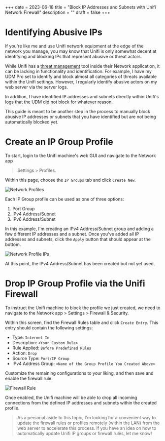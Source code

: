 +++
date = 2023-06-18
title = "Block IP Addresses and Subnets with Unifi Network Firewall"
description = ""
draft = false
+++

# Identifying Abusive IPs

If you're like me and use Unifi network equipment at the edge of the network you
manage, you may know that Unifi is only somewhat decent at identifying and
blocking IPs that represent abusive or threat actors.

While Unifi has a [threat
management](https://help.ui.com/hc/en-us/articles/360006893234-UniFi-Gateway-Threat-Management)
tool inside their Network application, it can be lacking in functionality and
identification. For example, I have my UDM Pro set to identify and block almost
all categories of threats available within the Unifi settings. However, I
regularly identify abusive actors on my web server via the server logs.

In addition, I have identified IP addresses and subnets directly within Unifi's
logs that the UDM did not block for whatever reason.

This guide is meant to be another step in the process to manually block abusive
IP addresses or subnets that you have identified but are not being automatically
blocked yet.

# Create an IP Group Profile

To start, login to the Unifi machine's web GUI and navigate to the Network app

> Settings > Profiles.

Within this page, choose the `IP Groups` tab and click `Create New`.

![Network
Profiles](https://img.cleberg.net/blog/20230618-unifi-ip-blocklist/unifi_profiles.png)

Each IP Group profile can be used as one of three options:

1. Port Group
2. IPv4 Address/Subnet
3. IPv6 Address/Subnet

In this example, I'm creating an IPv4 Address/Subnet group and adding a few
different IP addresses and a subnet. Once you've added all IP addresses and
subnets, click the `Apply` button that should appear at the bottom.

![Network Profile
IPs](https://img.cleberg.net/blog/20230618-unifi-ip-blocklist/abusive_ips.png)

At this point, the IPv4 Address/Subnet has been created but not yet used.

# Drop IP Group Profile via the Unifi Firewall

To instruct the Unifi machine to block the profile we just created, we need to
navigate to the Network app > Settings > Firewall & Security.

Within this screen, find the Firewall Rules table and click `Create Entry`. This
entry should contain the following settings:

-   Type: `Internet In`
-   Description: `<Your Custom Rule>`
-   Rule Applied: `Before Predefined Rules`
-   Action: `Drop`
-   Source Type: `Port/IP Group`
-   IPv4 Address Group: `<Name of the Group Profile You Created Above>`

Customize the remaining configurations to your liking, and then save and enable
the firewall rule.

![Firewall
Rule](https://img.cleberg.net/blog/20230618-unifi-ip-blocklist/firewall_drop_rule.png)

Once enabled, the Unifi machine will be able to drop all incoming connections
from the defined IP addresses and subnets within the created profile.

> As a personal aside to this topic, I'm looking for a convenient way to update
> the firewall rules or profiles remotely (within the LAN) from the web server
> to accelerate this process. If you have an idea on how to automatically update
> Unifi IP groups or firewall rules, let me know!
